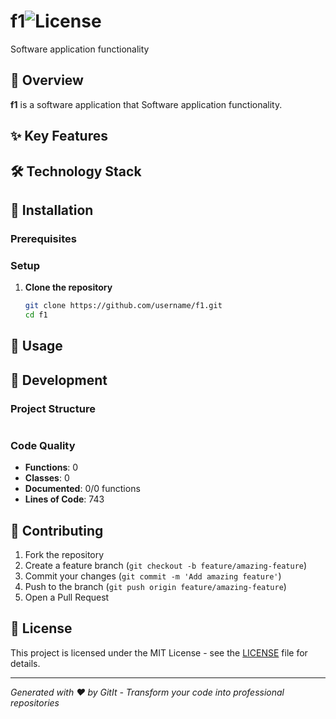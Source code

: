 # f1![License](https://img.shields.io/badge/license-MIT-blue.svg)


Software application functionality

## 🚀 Overview

**f1** is a software application that Software application functionality.

## ✨ Key Features


## 🛠️ Technology Stack


## 🚀 Installation

### Prerequisites


### Setup

1. **Clone the repository**
   ```bash
   git clone https://github.com/username/f1.git
   cd f1
   ```

## 📖 Usage

## 🔧 Development

### Project Structure

```
```

### Code Quality

- **Functions**: 0
- **Classes**: 0
- **Documented**: 0/0 functions
- **Lines of Code**: 743

## 🤝 Contributing

1. Fork the repository
2. Create a feature branch (`git checkout -b feature/amazing-feature`)
3. Commit your changes (`git commit -m 'Add amazing feature'`)
4. Push to the branch (`git push origin feature/amazing-feature`)
5. Open a Pull Request

## 📄 License

This project is licensed under the MIT License - see the [LICENSE](LICENSE) file for details.

---
*Generated with ❤️ by GitIt - Transform your code into professional repositories*